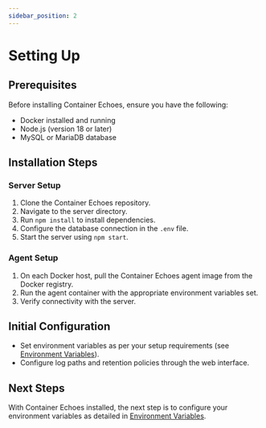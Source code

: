 ```yaml
---
sidebar_position: 2
---
```


# Setting Up

## Prerequisites

Before installing Container Echoes, ensure you have the following:

- Docker installed and running
- Node.js (version 18 or later)
- MySQL or MariaDB database

## Installation Steps

### Server Setup

1. Clone the Container Echoes repository.
2. Navigate to the server directory.
3. Run `npm install` to install dependencies.
4. Configure the database connection in the `.env` file.
5. Start the server using `npm start`.

### Agent Setup

1. On each Docker host, pull the Container Echoes agent image from the Docker registry.
2. Run the agent container with the appropriate environment variables set.
3. Verify connectivity with the server.

## Initial Configuration

- Set environment variables as per your setup requirements (see [Environment Variables](30-env-vars.md)).
- Configure log paths and retention policies through the web interface.

## Next Steps

With Container Echoes installed, the next step is to configure your environment variables as detailed in [Environment Variables](env-vars).
